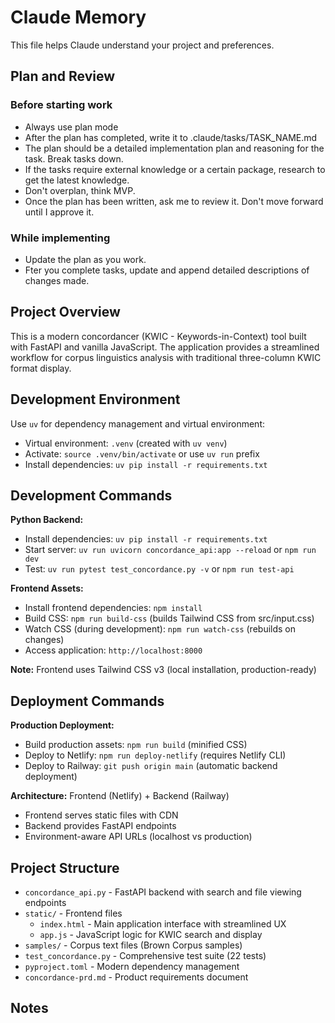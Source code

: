 # Claude Memory

This file helps Claude understand your project and preferences.

## Plan and Review

### Before starting work
- Always use plan mode
- After the plan has completed, write it to .claude/tasks/TASK_NAME.md
- The plan should be a detailed implementation plan and reasoning for the task. Break tasks down.
- If the tasks require external knowledge or a certain package, research to get the latest knowledge.
- Don't overplan, think MVP. 
- Once the plan has been written, ask me to review it. Don't move forward until I approve it.

### While implementing
- Update the plan as you work.
- Fter you complete tasks, update and append detailed descriptions of changes made.

## Project Overview

This is a modern concordancer (KWIC - Keywords-in-Context) tool built with FastAPI and vanilla JavaScript. The application provides a streamlined workflow for corpus linguistics analysis with traditional three-column KWIC format display.

## Development Environment

Use `uv` for dependency management and virtual environment:
- Virtual environment: `.venv` (created with `uv venv`)
- Activate: `source .venv/bin/activate` or use `uv run` prefix
- Install dependencies: `uv pip install -r requirements.txt`

## Development Commands

**Python Backend:**
- Install dependencies: `uv pip install -r requirements.txt`
- Start server: `uv run uvicorn concordance_api:app --reload` or `npm run dev`
- Test: `uv run pytest test_concordance.py -v` or `npm run test-api`

**Frontend Assets:**
- Install frontend dependencies: `npm install`
- Build CSS: `npm run build-css` (builds Tailwind CSS from src/input.css)
- Watch CSS (during development): `npm run watch-css` (rebuilds on changes)
- Access application: `http://localhost:8000`

**Note:** Frontend uses Tailwind CSS v3 (local installation, production-ready)

## Deployment Commands

**Production Deployment:**
- Build production assets: `npm run build` (minified CSS)
- Deploy to Netlify: `npm run deploy-netlify` (requires Netlify CLI)
- Deploy to Railway: `git push origin main` (automatic backend deployment)

**Architecture:** Frontend (Netlify) + Backend (Railway)
- Frontend serves static files with CDN
- Backend provides FastAPI endpoints
- Environment-aware API URLs (localhost vs production)

## Project Structure

- `concordance_api.py` - FastAPI backend with search and file viewing endpoints
- `static/` - Frontend files
  - `index.html` - Main application interface with streamlined UX
  - `app.js` - JavaScript logic for KWIC search and display
- `samples/` - Corpus text files (Brown Corpus samples)
- `test_concordance.py` - Comprehensive test suite (22 tests)
- `pyproject.toml` - Modern dependency management
- `concordance-prd.md` - Product requirements document

## Notes
